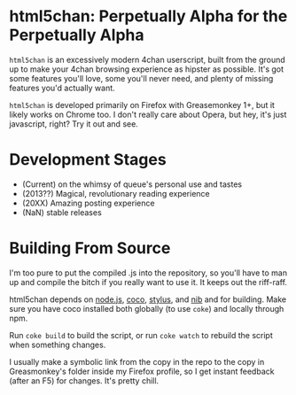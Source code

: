 # html5chan: Perpetually Alpha for the Perpetually Alpha

`html5chan` is an excessively modern 4chan userscript, built from the ground up
to make your 4chan browsing experience as hipster as possible. It's got some
features you'll love, some you'll never need, and plenty of missing features
you'd actually want.

`html5chan` is developed primarily on Firefox with Greasemonkey 1+, but it
likely works on Chrome too. I don't really care about Opera, but hey, it's just
javascript, right? Try it out and see.

# Development Stages

* (Current) on the whimsy of queue's personal use and tastes
* (2013??) Magical, revolutionary reading experience
* (20XX) Amazing posting experience
* (NaN) stable releases

# Building From Source

I'm too pure to put the compiled .js into the repository, so you'll have to man
up and compile the bitch if you really want to use it. It keeps out the
riff-raff.

html5chan depends on [node.js](http://nodejs.org/),
[coco](https://github.com/satyr/coco),
[stylus](http://learnboost.github.com/stylus/), and
[nib](http://visionmedia.github.com/nib/) and for building. Make sure you have
coco installed both globally (to use `coke`) and locally through npm.

Run `coke build` to build the script, or run `coke watch` to rebuild the script
when something changes.

I usually make a symbolic link from the copy in the repo to the copy in
Greasmonkey's folder inside my Firefox profile, so I get instant feedback
(after an F5) for changes. It's pretty chill.
